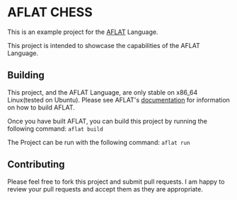 # AFLAT CHESS
This is an example project for the [AFLAT](https://github.com/DeForestt/aflat) Language.

This project is intended to showcase the capabilities of the AFLAT Language.

## Building
This project, and the AFLAT Language, are only stable on x86_64 Linux(tested on Ubuntu).
Please see AFLAT's [documentation](http://github.com/DeForestt/aflat) for information on how to build AFLAT.

Once you have built AFLAT, you can build this project by running the following command:
`aflat build`

The Project can be run with the following command:
`aflat run`

## Contributing
Please feel free to fork this project and submit pull requests.  I am happy to review your pull requests and accept them as they are appropriate.
